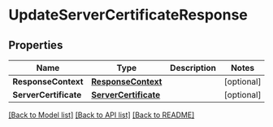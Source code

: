 # UpdateServerCertificateResponse

## Properties

Name | Type | Description | Notes
------------ | ------------- | ------------- | -------------
**ResponseContext** | [**ResponseContext**](ResponseContext.md) |  | [optional] 
**ServerCertificate** | [**ServerCertificate**](ServerCertificate.md) |  | [optional] 

[[Back to Model list]](../README.md#documentation-for-models) [[Back to API list]](../README.md#documentation-for-api-endpoints) [[Back to README]](../README.md)


